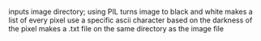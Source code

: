 inputs image directory;
using PIL turns image to black and white
makes a list of every pixel
use a specific ascii character based on the darkness of the pixel
makes a .txt file on the same directory as the image file
